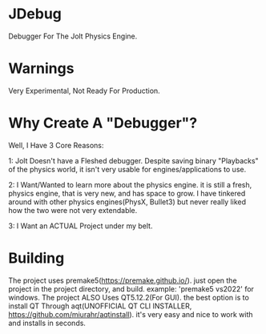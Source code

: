 # JDebug
Debugger For The Jolt Physics Engine.
# Warnings

Very Experimental, Not Ready For Production.

# Why Create A "Debugger"?
Well, I Have 3 Core Reasons:

1: Jolt Doesn't have a Fleshed debugger. Despite saving binary "Playbacks" of the physics world, it isn't very usable for engines/applications to use.

2: I Want/Wanted to learn more about the physics engine. it is still a fresh, physics engine, that is very new, and has space to grow. I have tinkered around with
other physics engines(PhysX, Bullet3) but never really liked how the two were not very extendable. 

3: I Want an ACTUAL Project under my belt. 

# Building 

The project uses premake5(https://premake.github.io/). just open the project in the project directory, and build. example: 'premake5 vs2022' for windows.
The project ALSO Uses QT5.12.2(For GUI). the best option is to install QT Through aqt(UNOFFICIAL QT CLI INSTALLER, https://github.com/miurahr/aqtinstall). it's very easy and nice to work with and installs in seconds.
